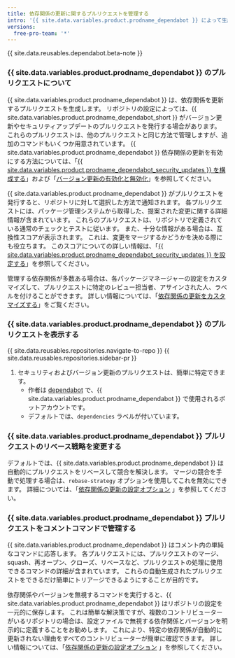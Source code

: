 ```yaml
---
title: 依存関係の更新に関するプルリクエストを管理する
intro: '{{ site.data.variables.product.prodname_dependabot }} によって生成されたプルリクエストは、他のプルリクエストとほぼ同じ方法で管理しますが、いくつかの追加オプションがあります。'
versions:
  free-pro-team: '*'
---
```


{{ site.data.reusables.dependabot.beta-note }}

### {{ site.data.variables.product.prodname_dependabot }} のプルリクエストについて

{{ site.data.variables.product.prodname_dependabot }} は、依存関係を更新するプルリクエストを生成します。 リポジトリの設定によっては、{{ site.data.variables.product.prodname_dependabot_short }} がバージョン更新やセキュリティアップデートのプルリクエストを発行する場合があります。 これらのプルリクエストは、他のプルリクエストと同じ方法で管理しますが、追加のコマンドもいくつか用意されています。 {{ site.data.variables.product.prodname_dependabot }} 依存関係の更新を有効にする方法については、「[{{ site.data.variables.product.prodname_dependabot_security_updates }} を構成する](/github/managing-security-vulnerabilities/configuring-github-dependabot-security-updates)」および「[バージョン更新の有効化と無効化](/github/administering-a-repository/enabling-and-disabling-version-updates)」を参照してください。

{{ site.data.variables.product.prodname_dependabot }} がプルリクエストを発行すると、リポジトリに対して選択した方法で通知されます。 各プルリクエストには、パッケージ管理システムから取得した、提案された変更に関する詳細情報が含まれています。 これらのプルリクエストは、リポジトリで定義されている通常のチェックとテストに従います。 また、十分な情報がある場合は、互換性スコアが表示されます。 これは、変更をマージするかどうかを決める際にも役立ちます。 このスコアについての詳しい情報は、「[{{ site.data.variables.product.prodname_dependabot_security_updates }} を設定する](/github/managing-security-vulnerabilities/configuring-github-dependabot-security-updates)」を参照してください。

管理する依存関係が多数ある場合は、各パッケージマネージャーの設定をカスタマイズして、プルリクエストに特定のレビュー担当者、アサインされた人、ラベルを付けることができます。 詳しい情報については、「[依存関係の更新をカスタマイズする](/github/administering-a-repository/customizing-dependency-updates)」をご覧ください。

### {{ site.data.variables.product.prodname_dependabot }} のプルリクエストを表示する

{{ site.data.reusables.repositories.navigate-to-repo }}
{{ site.data.reusables.repositories.sidebar-pr }}
1. セキュリティおよびバージョン更新のプルリクエストは、簡単に特定できます。
    - 作者は [dependabot](https://github.com/dependabot) で、{{ site.data.variables.product.prodname_dependabot }} で使用されるボットアカウントです。
    - デフォルトでは、`dependencies` ラベルが付いています。

### {{ site.data.variables.product.prodname_dependabot }} プルリクエストのリベース戦略を変更する

デフォルトでは、{{ site.data.variables.product.prodname_dependabot }} は自動的にプルリクエストをリベースして競合を解決します。 マージの競合を手動で処理する場合は、`rebase-strategy` オプションを使用してこれを無効にできます。 詳細については、「[依存関係の更新の設定オプション](/github/administering-a-repository/configuration-options-for-dependency-updates#rebase-strategy) 」を参照してください。

### {{ site.data.variables.product.prodname_dependabot }} プルリクエストをコメントコマンドで管理する

{{ site.data.variables.product.prodname_dependabot }} はコメント内の単純なコマンドに応答します。 各プルリクエストには、プルリクエストのマージ、squash、再オープン、クローズ、リベースなど、プルリクエストの処理に使用できるコマンドの詳細が含まれています。 これらの自動生成されたプルリクエストをできるだけ簡単にトリアージできるようにすることが目的です。

依存関係やバージョンを無視するコマンドを実行すると、{{ site.data.variables.product.prodname_dependabot }} はリポジトリの設定を一元的に保存します。 これは簡単な解決策ですが、複数のコントリビューターがいるリポジトリの場合は、設定ファイルで無視する依存関係とバージョンを明示的に定義することをお勧めします。 これにより、特定の依存関係が自動的に更新されない理由をすべてのコントリビューターが簡単に確認できます。 詳しい情報については、「[依存関係の更新の設定オプション](/github/administering-a-repository/configuration-options-for-dependency-updates#ignore) 」を参照してください。
